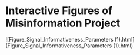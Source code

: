 # Interactive Figures of Misinformation Project
![Figure_Signal_Informativeness_Parameters (1).html](Figure_Signal_Informativeness_Parameters (1).html)
